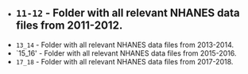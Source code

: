 - `11-12` - Folder with all relevant NHANES data files from 2011-2012.
  -   
- `13_14` - Folder with all relevant NHANES data files from 2013-2014.
- `15_16' - Folder with all relevant NHANES data files from 2015-2016.
- `17_18` - Folder with all relevant NHANES data files from 2017-2018.
